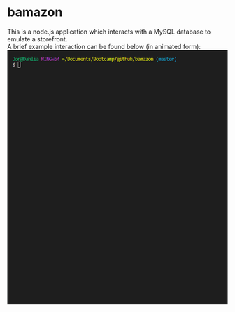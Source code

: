 # bamazon

This is a node.js application which interacts with a MySQL database to emulate a storefront. <br>
A brief example interaction can be found below (in animated form): <br>
![](./screencaps/short_run.gif)